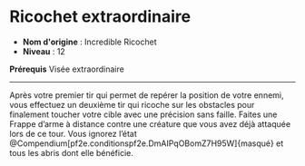 # Ricochet extraordinaire

 * **Nom d'origine** : Incredible Ricochet
 * **Niveau** : 12


<p><strong>Prérequis</strong> Visée extraordinaire</p>
<hr>
<p>Après votre premier tir qui permet de repérer la position de votre ennemi, vous effectuez un deuxième tir qui ricoche sur les obstacles pour finalement toucher votre cible avec une précision sans faille. Faites une Frappe d’arme à distance contre une créature que vous avez déjà attaquée lors de ce tour. Vous ignorez l’état @Compendium[pf2e.conditionspf2e.DmAIPqOBomZ7H95W]{masqué} et tous les abris dont elle bénéficie.</p>